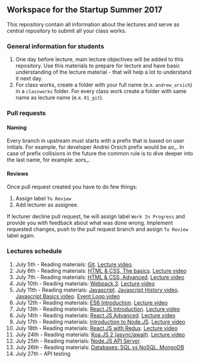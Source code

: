 ## Workspace for the Startup Summer 2017

This repository contain all information about the lectures and serve as central repository to submit all your class works.

### General information for students

1. One day before lecture, main lecture objectives will be added to this repository. Use this materials to prepare for lecture and have basic understanding of the lecture material - that will help a lot to understand it next day.
2. For class works, create a folder with your full name (e.x. `andrew_orsich`) in a `classworks` folder. For every class work create a folder with same name as lecture name (e.x. `01_git`).

### Pull requests

#### Naming

Every branch in upstream must starts with a prefix that is based on user initials. For example, for developer Andrei Orsich prefix would be ao_. In case of prefix collisions in the future the common rule is to dive deeper into the last name, for example: aors_.

#### Reviews

Once pull request created you have to do few things:

1. Assign label `To Review`
2. Add lecturer as assignee.

If lecturer decline pull request, he will assign label `Work In Progress` and provide you with feedback about what was done wrong. Implement requested changes, push to the pull request branch and assign `To Review` label again.

### Lectures schedule


1. July 5th - Reading materials: [Git](./lectures/01_git/README.md). [Lecture video](https://vimeo.com/224310990/1d203eae3c).
2. July 6th - Reading materials: [HTML & CSS, The basics](./lectures/02_html_css_part-1/README.md). [Lecture video](https://vimeo.com/224450900/326ef373eb)
3. July 7th - Reading materials: [HTML & CSS, Advanced](./lectures/03_html_css_part-2/README.md). [Lecture video](https://vimeo.com/224655234/af21b69405)
4. July 10th - Reading materials: [Webpack 3](./lectures/04_webpack/README.md). [Lecture video](https://vimeo.com/224923552/b9e5687914)
5. July 11th - Reading materials: [Javascript](./lectures/05_javascript/README.md). [Javascript History video](https://vimeo.com/225099715/8b21a0f0fb). [Javascript Basics video](https://vimeo.com/225100066/2740dd970b). [Event Loop video](https://vimeo.com/225108523/8c6be42e53)
6. July 12th - Reading materials: [ES6 Introduction](./lectures/06_es6/README.md). [Lecture video](https://vimeo.com/225251923/9196c3c65c)
7. July 13th - Reading materials: [React.JS Introduction](./lectures/07_react_introduction/README.md). [Lecture video](https://vimeo.com/225751004/76650cadb5)
8. July 14th - Reading materials: [React.JS Advanced](./lectures/08_react_introduction_part_2/README.md). [Lecture video](https://vimeo.com/225755932/04e0f495fe)
9. July 17th - Reading materials: [Introduction to Node.JS](./lectures/09_node.js/README.md). [Lecture video](https://vimeo.com/226159364/9959499431)
10. July 18th - Reading materials: [React.JS with Redux](./lectures/10_redux/README.md). [Lecture video](https://vimeo.com/226113605/2232760a47)
11. July 24th - Reading materials: [Koa.JS 2 (async/await)](./lectures/11_koa/README.md). [Lecture video](https://vimeo.com/226713981/a93ff71a1c)
12. July 25th - Reading materials: [Node.JS API Server](./lectures/12_api/README.md).
13. July 26th - Reading materials: [Databases: SQL vs NoSQL, MongoDB](./lectures/13_databases/README.md)
14. July 27th - API testing
